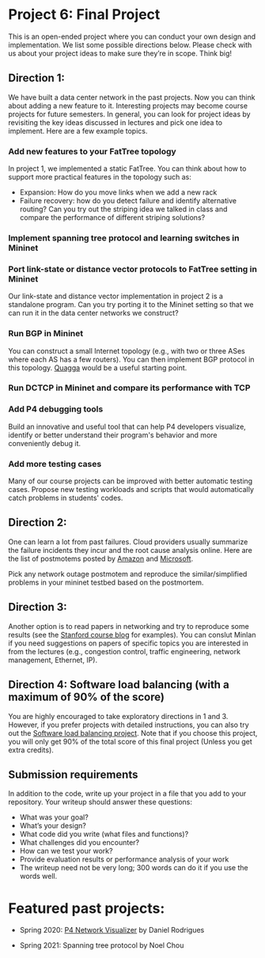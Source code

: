 # Project 6: Final Project

This is an open-ended project where you can conduct your own design and implementation. We list some possible directions below. Please check with us about your project ideas to make sure they’re in scope. Think big!

## Direction 1:
We have built a data center network in the past projects. Now you can think about adding a new feature to it. Interesting projects may become course projects for future semesters. 
In general, you can look for project ideas by revisiting the key ideas discussed in lectures and pick one idea to implement. 
Here are a few example topics. 

### Add new features to your FatTree topology
In project 1, we implemented a static FatTree. You can think about how to support more practical features in the topology such as:
- Expansion: How do you move links when we add a new rack
- Failure recovery: how do you detect failure and identify alternative routing? Can you try out the striping idea we talked in class and compare the performance of different striping solutions?

### Implement spanning tree protocol and learning switches in Mininet

### Port link-state or distance vector protocols to FatTree setting in Mininet
Our link-state and distance vector implementation in project 2 is a standalone program. Can you try porting it to the Mininet setting so that we can run it in the data center networks we construct?

### Run BGP in Mininet
You can construct a small Internet topology (e.g., with two or three ASes where each AS has a few routers). You can then implement BGP protocol in this topology. 
[Quagga](https://github.com/Quagga) would be a useful starting point. 

### Run DCTCP in Mininet and compare its performance with TCP

### Add P4 debugging tools
Build an innovative and useful tool that can help P4 developers visualize, identify or better understand their program's behavior and more conveniently debug it.

### Add more testing cases 
Many of our course projects can be improved with better automatic testing cases. Propose new testing workloads and scripts that would automatically catch problems in students' codes.

## Direction 2:
One can learn a lot from past failures. Cloud providers usually summarize the failure incidents they incur and the root cause analysis online. Here are the list of postmotems posted by [Amazon](https://aws.amazon.com/premiumsupport/technology/pes/) and [Microsoft](https://devblogs.microsoft.com/devopsservice/).

Pick any network outage postmotem and reproduce the similar/simplified problems in your mininet testbed based on the postmortem. 

## Direction 3:
Another option is to read papers in networking and try to reproduce some results (see the [Stanford course blog](https://reproducingnetworkresearch.wordpress.com/) for examples). You can conslut Minlan if you need suggestions on papers of specific topics you are interested in from the lectures (e.g., congestion control, traffic engineering, network management, Ethernet, IP). 

## Direction 4: Software load balancing (with a maximum of 90% of the score)
You are highly encouraged to take exploratory directions in 1 and 3. However, if you prefer projects with detailed instructions, you can also try out the [Software load balancing project](LoadBalancing.md). Note that if you choose this project, you will only get 90% of the total score of this final project (Unless you get extra credits). 

<!--
Note that this is a developing projet, so the instructions are less clear compared to previous projects. We also welcome your contributions to this project so that it can graduate as a mature one in future years. In addition to following the instructions, you should be creative in adding new features to the projects or compare the tradeoffs for different implementation alternatives.

## Direction 4: Test network usage of an application in the cloud

You can choose one application and one cloud platform, run your applications there, measure the network usage (delay, throughput, changes, etc.), and use the knowledge you learnt from this class to explore new observations and discuss potential improvements.

Note that, for better or worse, this is an interesting time to measure cloud network usage considering the public health situation has lead to unparalleled network traffic for remote work and communication.

### Example applications
In the past, students have chosen applications such as machine learning, web services, video streaming, or simply iperf. 

### Example platforms
In the past, students have chosen GPU/TPU, serverless (lambdas), various cloud instances, across data center regions, etc in Google cloud, Microsoft Azure, and Amazon EC2.
-->

## Submission requirements 
In addition to the code, write up your project in a file that you add to your repository. Your writeup should answer these questions:

- What was your goal?
- What’s your design?
- What code did you write (what files and functions)?
- What challenges did you encounter?
- How can we test your work?
- Provide evaluation results or performance analysis of your work
- The writeup need not be very long; 300 words can do it if you use the words well.


# Featured past projects:
- Spring 2020: [P4 Network Visualizer](https://github.com/Danieltech99/P4-Network-Visualizer) by Daniel Rodrigues

- Spring 2021: Spanning tree protocol by Noel Chou


<!--
- Spring 2021: 

### Inband Network Telemetry (INT)
Telemetry we used in this course so far usually is based off of transfering data to the control plane in some way, for example, writing to registers and having controllers read the registers. This often has a large overhead and is slow.
Inbad Network Telemetry(INT) is a way to monitor and observe network events. INT operates entirely in the dataplane, allowing data to be transfered faster and at a higher granularity.
INT works by writing data that needs to be monitored into the packet header in the p4 code. The receiver host then parses the data out of the packet header, allowing for more visualization or analysis. Parsing the packet header can be done through something like [scapy](https://scapy.readthedocs.io/en/latest/).
#### Resources
[INT p4 video](https://www.youtube.com/watch?v=FOOL5BeHNVY)
[INT spec](https://p4.org/assets/INT-current-spec.pdf)
[Multi-Hop Route Inspection (MRI)](https://github.com/p4lang/tutorials/tree/master/exercises/mri)
This is a scaled down version of INT. Does not work for larger amounts of hops, as ipv4 headers have a max length because of the ihl field.
-->
